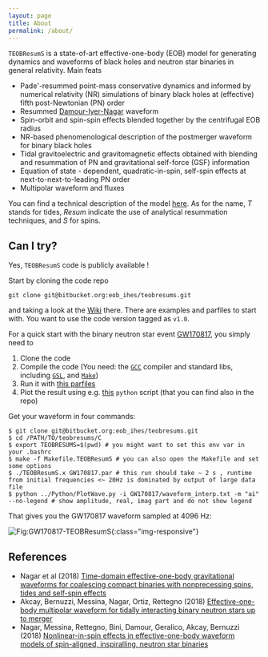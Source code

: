 ```yaml
---
layout: page
title: About
permalink: /about/
---
```


`TEOBResumS` is a state-of-art effective-one-body (EOB) model for
generating dynamics and waveforms of black holes and neutron star
binaries in general relativity. Main feats

 * Pade'-resummed point-mass conservative dynamics and informed by numerical relativity (NR) simulations of binary black holes at (effective) fifth post-Newtonian (PN) order
 * Resummed [Damour-Iyer-Nagar](http://inspirehep.net/record/802497) waveform 
 * Spin-orbit and spin-spin effects blended together by the centrifugal EOB radius
 * NR-based phenomenological description of the postmerger waveform for binary black holes
 * Tidal gravitoelectric and gravitomagnetic effects obtained with blending and resummation of PN and gravitational self-force (GSF) information
 * Equation of state - dependent, quadratic-in-spin, self-spin effects at next-to-next-to-leading PN order
 * Multipolar waveform and fluxes 
 
You can find a technical description of the model [here](https://inspirehep.net/record/1676430). As for the name, *T* stands for tides, *Resum* indicate the use of analytical resummation techniques, and *S* for spins. 

## Can I try?

Yes, `TEOBResumS` code is publicly available !

Start by cloning the code repo

```
git clone git@bitbucket.org:eob_ihes/teobresums.git
```

and taking a look at the [Wiki](https://bitbucket.org/eob_ihes/teobresums/wiki/Home) there. There are examples and parfiles to start with. You want to use the code version tagged as `v1.0`.

For a quick start with the binary neutron star event [GW170817](https://www.gw-openscience.org/events/GW170817/), you simply need to 

 1. Clone the code
 2. Compile the code (You need: the [`GCC`](https://gcc.gnu.org/) compiler and standard libs, including [`GSL`](https://www.gnu.org/software/gsl/doc/html/index.html), and [`Make`](https://www.gnu.org/software/make/))
 3. Run it with [this parfiles]({{site.baseurl}}/assets/events/GW170817/GW170817.par)
 4. Plot the result using e.g. [this]({{site.baseurl}}/assets/python/PlotWave.py) `python` script (that you can find also in the repo)

Get your waveform in four commands:

```
$ git clone git@bitbucket.org:eob_ihes/teobresums.git
$ cd /PATH/TO/teobresums/C
$ export TEOBRESUMS=$(pwd) # you might want to set this env var in your .bashrc
$ make -f Makefile.TEOBResumS # you can also open the Makefile and set some options
$ ./TEOBResumS.x GW170817.par # this run should take ~ 2 s , runtime from initial frequencies <~ 20Hz is dominated by output of large data file
$ python ../Python/PlotWave.py -i GW170817/waveform_interp.txt -m "ai" --no-legend # show amplitude, real, imag part and do not show legend
```

That gives you the GW170817 waveform sampled at 4096 Hz:

![Fig:GW170817-TEOBResumS]({{site.baseurl}}/assets/events/GW170817/GW170817_waveform_interp.png){:class="img-responsive"}

## References

 * Nagar et al (2018) [Time-domain effective-one-body gravitational waveforms for coalescing compact binaries with nonprecessing spins, tides and self-spin effects](https://inspirehep.net/record/1676430)
 * Akcay, Bernuzzi, Messina, Nagar, Ortiz, Rettegno (2018) [Effective-one-body multipolar waveform for tidally interacting binary neutron stars up to merger](http://inspirehep.net/record/1707624)
 * Nagar, Messina, Rettegno, Bini, Damour, Geralico, Akcay, Bernuzzi (2018) [Nonlinear-in-spin effects in effective-one-body waveform models of spin-aligned, inspiralling, neutron star binaries](https://inspirehep.net/record/1710050) 

